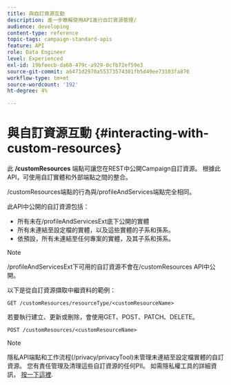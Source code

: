 ```yaml
---
title: 與自訂資源互動
description: 進一步瞭解使用API進行自訂資源管理/
audience: developing
content-type: reference
topic-tags: campaign-standard-apis
feature: API
role: Data Engineer
level: Experienced
exl-id: 19bfeecb-da60-479c-a929-0cfb72ef59e3
source-git-commit: a6471d2970a55373574301fb5d49ee73103fa870
workflow-type: tm+mt
source-wordcount: '192'
ht-degree: 4%

---
```


# 與自訂資源互動 {#interacting-with-custom-resources}

此 **/customResources** 端點可讓您在REST中公開Campaign自訂資源。 根據此API，可使用自訂實體和外部端點之間的整合。

/customResources端點的行為與/profileAndServices端點完全相同。

此API中公開的自訂資源包括：

* 所有未在/profileAndServicesExt底下公開的實體
* 所有未連結至設定檔的實體，以及這些實體的子系和孫系。
* 依預設，所有未連結至任何專案的實體，及其子系和孫系。

>[!NOTE]
>/profileAndServicesExt下可用的自訂資源不會在/customResources API中公開。


以下是從自訂資源擷取中繼資料的範例：

```
GET /customResources/resourceType/<customResourceName>
```

若要執行建立、更新或刪除，會使用GET、POST、PATCH、DELETE。

```
POST /customResources/<customResourceName>
```

>[!NOTE]
>隱私API端點和工作流程(/privacy/privacyTool)未管理未連結至設定檔實體的自訂資源。
>您有責任管理及清理這些自訂資源的任何PII。 如需隱私權工具的詳細資訊， [按一下這裡](../../api/using/creating-a-privacy-request.md).
